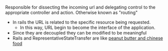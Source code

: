 Responsible for dissecting the incoming url and delegating control to the appropriate controller and action. Otherwise known as "routing"

* In rails the URL is related to the specific resource being requested.
  * In this way, URL begin to become the interface of the application.
* Since they are decoupled they can be modified to be meaningful
* Rails and RepresentativeStateTransfer are like [peanut butter and chinese food][1]

[1]: http://youtu.be/8RUO-V9BSnc